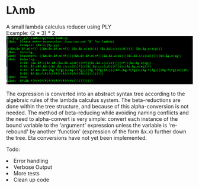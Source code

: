 <h1>Lλmb</h1>
<p align="left">
A small lambda calculus reducer using PLY<br>
Example: (2 * 3) * 2
  <img src="https://raw.githubusercontent.com/aethne-mitchell/lamb/master/sample.png"/>
</p>
The expression is converted into an abstract syntax tree according to the algebraic rules of the lambda calculus system. The beta-reductions are done within the tree structure, and because of this alpha-conversion is not needed. The method of beta-reducing while avoiding naming conflicts and the need to alpha-convert is very simple: convert each instance of the bound variable to the 'argument' expression unless the variable is 're-rebound' by another 'function' (expression of the form &x.x) further down the tree. Eta conversions have not yet been implemented.

Todo:
<li>Error handling</li>
<li>Verbose Output</li>
<li>More tests</li>
<li>Clean up code</li>
